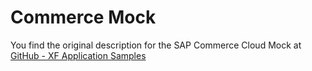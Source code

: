 # Commerce Mock

You find the original description for the SAP Commerce Cloud Mock at [GitHub - XF Application Samples](https://github.com/SAP-samples/xf-application-mocks/tree/master/commerce-mock)
